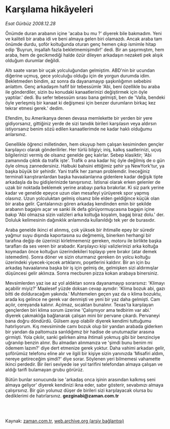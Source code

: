 # Karşılama hikâyeleri

*Esat Gürbüz 2008.12.28*

<td class="columnist-detail">
<p>Önümde duran arabanın içine 'acaba bu mu ?' diyerek bile bakmadım. Yeni ve kaliteli bir araba idi ve beni almaya gelen biri olamazdı. Ancak araba tam önümde durdu, şoför koltuğunda oturan genç hemen çıkıp ismimle hitap edip 'Buyrun, inşallah fazla bekletmemişimdir!' dedi. Bir an şaşırmıştım, hem araba, hem de gecikmediği halde özür dileyen arkadaşın nezaketi pek alışık olduğum durumlar değildi.</p>
<p>
<div id="haberMetinDiv">
<p>Altı saate varan bir uçak yolculuğundan gelmiştim. ABD'nin bir ucundan diğerine uçmuş, gece yolculuğu olduğu için de yorgun durumda idim. Bekletmeden bindim, az sonra da dayanamayıp şaşkınlığımın sebebini anlattım. Genç arkadaşım hafif bir tebessümle 'Abi, beni özellikle bu araba ile gönderdiler, sizin bu konudaki kanaatlerinizi değiştirmek için öyle yaptılar.' dedi. Bu sefer tebessüm sırası bana gelmişti, ben de 'Valla, bendeki öyle yerleşmiş bir kanaat ki değişmesi için benzer durumların birkaç kez tekrar etmesi gerek.' dedim.
<p>Efendim, bu Amerikanya denen devasa memlekette bir yerden bir yere gidiyorsanız, gittiğiniz yerde de sizi tanıdık birileri karşılasın veya aldırsın istiyorsanız benim sözü edilen kanaatlerimde ne kadar haklı olduğumu anlarsınız. 
<p>Genellikle öğrenci milletinden, hem okuyup hem çalışan kesiminden gençler karşılayıcı olarak gönderilirler. Her türlü bilgiyi; iniş, kalkış saatlerinizi, uçuş bilgilerinizi vermiş de olsanız genelde geç kalırlar. Sebep klasiktir; 'Abi zamanında çıktık da trafik işte'. Trafik o ana kadar hiç öyle değilmiş de o gün öyle olmuş zannedersiniz. Halbuki bahsini ettiğimiz şehir ya NewYork'tur, ya başka büyük bir şehirdir. Yani trafik her zaman problemdir. İneceğiniz terminali karıştıranlardan başka havaalanlarına gidenlere kadar değişik tipte arkadaşla da bu gidişlerinizde tanışırsınız. İstisnai olarak erken gelenler de uzak bir noktada beklemek yerine arabayı parka bırakırlar. Ki siz park yerine kadar ve genelde epeyce uzun olan mesafeyi yürüyerek spor yapmış olasınız. Uzun yolculuktan gelmiş olsanız bile elden geldiğince küçük olan bir araba gelir. Çantalarınızı gören arkadaş kendinden emin bir şekilde arabanın bagajını açar ve sanki ilk defa görüyormuşcasına bagajın içine bakıp 'Abi olmazsa sizin valizleri arka koltuğa koyalım, bagaj biraz dolu.' der. Doluluk kelimesinin dağınıklık anlamında kullanıldığı tek yer de burasıdır. 
<p>Araba genelde ikinci el alınmış, çok yüksek bir ihtimalle epey bir süredir yağmur suyu dışında kaportasına su değmemiş, binerken herhangi bir tarafına değip de üzerinizi kirletmemeniz gereken, motoru ile birlikte başka tarafları da ses veren bir arabadır. Karşılayıcı kişi valizlerinizi arka koltuğa koymadan önce koltuğun üzerindekileri toplayıp yere bırakır (atar demek istemedim). Sonra döner ve sizin oturmanız gereken ön yolcu koltuğu üzerindeki yiyecek-içecek artıklarını, poşetlerini kaldırır. Bir an için bu arkadaş havaalanına başka bir iş için gelmiş de, gelmişken sizi aldırmışlar düşüncesi gelir aklınıza. Sonra mecburen pizza kokan arabaya binersiniz.
<p>Mevsimlerden yaz ise az yol aldıktan sonra dayanamayıp sorarsınız: 'Klimayı açabilir miyiz?' Maalesef yüzde doksan cevap aynıdır: 'Klima bozuk abi, gazı bitti de dolduracağım yakında.' Muhtemelen geçen yaz da o klima bozuktu, arada kış gelince ne gerek var denmişti ve yeni bir yaz daha gelmişti. Cam açılır, cereyanda kalınır. Açılmaz, sıcaktan bunalınır. Texas'ta karşılayan gençlerden biri klima sorum üzerine 'Çalışmıyor ama tedbirim var abi.' diyerek çakmaklığa bağlanarak çalışan mini bir pervane çıkardı. Pervaneyi bana doğru döndürdü. Gülsem ayıp olabilir diyerek kendimi tuttuğumu hatırlıyorum. Kış mevsiminde camı bozuk olup bir yandan arabada giderken bir yandan da paltomuza sarıldığımız bir hadise de unutumazlar arasına girmişti. Yola çıkılır, sanki gelirken alma ihtimali yokmuş gibi bir benzinciye uğranılıp benzin alınır. Bu almadan alınmanıza ve 'şimdi bunu benim mi ödemem lazım?' diye dert etmenize gerek yoktur. Daha vahimi arkadan gelir, şoförümüz telefonu eline alır ve ilgili bir kişiye sizin yanınızda 'Misafiri aldım, nereye getireceğim şimdi?' diye sorar. Söylenen yeri bilmemesi vahamette ikinci perdedir. Bir ileri seviyede ise yol tarifini telefondan almaya çalışan ve aldığı tarifi bulamayan grubu görürüz. 
<p>Bütün bunlar sonucunda ise 'arkadaş onca işinin arasından kalkmış seni almaya geliyor' diyerek kendinizi ikna eder, sabır gösterir, sevabınızı almaya çalışırsınız. Bir gün yolunuz düşer de birileri sizi karşılayacak olursa bu dediklerimi de hatırlarsınız. <b>gezginabi@zaman.com.tr</b></p></p></p></p></p></p></div>
</p>


<p><br>
		 </br></p></td>

Kaynak: [zaman.com.tr](http://zaman.com.tr/yazar.do?yazino=788975), [web.archive.org (arşiv bağlantısı)](http://web.archive.org/web/20120103153957/http://www.zaman.com.tr:80/yazar.do?yazino=788975)
